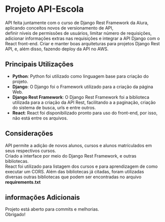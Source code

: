 # Projeto API-Escola
API feita juntamente com o curso de Django Rest Framework da Alura, aplicando conceitos novos de versionamento de API,  
definir níveis de permissões de usuários, limitar número de requisições, adicionar informações extras nas requisições e integrar a API Django com o React front-end.
Criar e manter boas arquiteturas para projetos Django Rest API, e, além disso, fazendo deploy da API no AWS.

## Principais Utilizações
* **Python**: Python foi utilizado como linguagem base para criação do projeto.
* **Django**: O Django foi o Framework utilizado para a criação da página Web.
* **Django Rest Framework**: O Django Rest Framework foi a biblioteca utilizada para a criação da API Rest, facilitando a a paginação, criação do sistema de busca, urls e entre outros.
* **React**: React foi disponibilizado pronto para uso do front-end, por isso, não está entre os arquivos.
  
## Considerações
API permite a adição de novos alunos, cursos e alunos matrículados em seus respectivos cursos.  
Criado a interface por meio do Django Rest Framework, e outras bibliotecas.  
React foi utilizado para listagem dos cursos e para aprendizagem de como executar um CORS.
Além das bibliotecas já citadas, foram utilizadas diversas outras bibliotecas que podem ser encontradas no arquivo **requirements.txt**

## informações Adicionais
Projeto está aberto para commits e melhorias.  
Obrigado!
